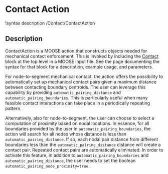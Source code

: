 # Contact Action

!syntax description /Contact/ContactAction

## Description

ContactAction is a MOOSE action that constructs objects needed for mechanical contact enforcement. This
is invoked by including the [Contact](syntax/Contact/index.md) block at the top level in a MOOSE input file.
See the page documenting the syntax for that block for a description, example usage, and parameters.

For node-to-segment mechanical contact, the action offers the possibility to automatically set up
mechanical contact pairs given a maximum distance between contacting boundary centroids.
The user can leverage this capability by providing `automatic_pairing_distance` and
`automatic_pairing_boundaries`. This is particularly useful when many feasible contact
interactions can take place in a periodically repeating pattern.

Alternatively, also for
node-to-segment, the user can choose to select a computation of proximity based on nodal
locations. In essence, for all boundaries provided by the user in `automatic_pairing_boundaries`,
the action will search for all nodes whose distance is less than `automatic_pairing_distance`. If so,
each nodal pair distance from different boundaries less than the `automatic_pairing_distance` distance
will create a contact pair. Repeated contact pairs are automatically eliminated. In order to
activate this feature, in addition to `automatic_pairing_boundaries` and `automatic_pairing_distance`, the
user needs to set the boolean `automatic_pairing_node_proximity=true`.
